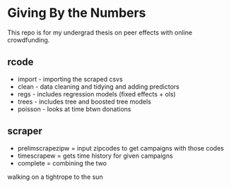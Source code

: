 
# Giving By the Numbers 

This repo is for my undergrad thesis on peer effects with online crowdfunding. 

## rcode 

* import - importing the scraped csvs 
* clean - data cleaning and tidying and adding predictors 
* regs - includes regression models (fixed effects + ols) 
* trees - includes tree and boosted tree models
* poisson - looks at time btwn donations 

## scraper
* prelimscrapezipw = input zipcodes to get campaigns with those codes
* timescrapew = gets time history for given campaigns
* complete = combining the two

walking on a tightrope to the sun
